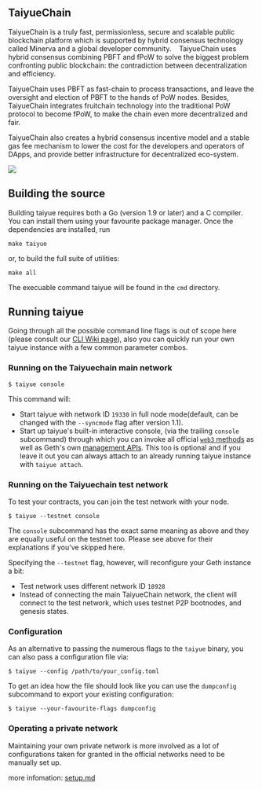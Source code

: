 ## TaiyueChain

TaiyueChain is a truly fast, permissionless, secure and scalable public blockchain platform 
which is supported by hybrid consensus technology called Minerva and a global developer community. 
 
TaiyueChain uses hybrid consensus combining PBFT and fPoW to solve the biggest problem confronting public blockchain: 
the contradiction between decentralization and efficiency. 

TaiyueChain uses PBFT as fast-chain to process transactions, and leave the oversight and election of PBFT to the hands of PoW nodes. 
Besides, TaiyueChain integrates fruitchain technology into the traditional PoW protocol to become fPoW, 
to make the chain even more decentralized and fair. 
 
TaiyueChain also creates a hybrid consensus incentive model and a stable gas fee mechanism to lower the cost for the developers 
and operators of DApps, and provide better infrastructure for decentralized eco-system. 

<a href="https://github.com/taiyuechain/taiyuechain/blob/master/COPYING"><img src="https://img.shields.io/badge/license-GPL%20%20taiyuechain-lightgrey.svg"></a>

## Building the source


Building taiyue requires both a Go (version 1.9 or later) and a C compiler.
You can install them using your favourite package manager.
Once the dependencies are installed, run

    make taiyue

or, to build the full suite of utilities:

    make all

The execuable command taiyue will be found in the `cmd` directory.

## Running taiyue

Going through all the possible command line flags is out of scope here (please consult our
[CLI Wiki page](https://github.com/taiyuechain/taiyuechain/wiki/Command-Line-Options)), 
also you can quickly run your own taiyue instance with a few common parameter combos.

### Running on the Taiyuechain main network

```
$ taiyue console
```

This command will:

 * Start taiyue with network ID `19330` in full node mode(default, can be changed with the `--syncmode` flag after version 1.1).
 * Start up taiyue's built-in interactive console,
   (via the trailing `console` subcommand) through which you can invoke all official [`web3` methods](https://github.com/taiyuechain/taiyuechain/wiki/RPC-API)
   as well as Geth's own [management APIs](https://github.com/taiyuechain/taiyuechain/wiki/Management-API).
   This too is optional and if you leave it out you can always attach to an already running taiyue instance
   with `taiyue attach`.


### Running on the Taiyuechain test network

To test your contracts, you can join the test network with your node.

```
$ taiyue --testnet console
```

The `console` subcommand has the exact same meaning as above and they are equally useful on the
testnet too. Please see above for their explanations if you've skipped here.

Specifying the `--testnet` flag, however, will reconfigure your Geth instance a bit:

 * Test network uses different network ID `18928`
 * Instead of connecting the main TaiyueChain network, the client will connect to the test network, which uses testnet P2P bootnodes,  and genesis states.


### Configuration

As an alternative to passing the numerous flags to the `taiyue` binary, you can also pass a configuration file via:

```
$ taiyue --config /path/to/your_config.toml
```

To get an idea how the file should look like you can use the `dumpconfig` subcommand to export your existing configuration:

```
$ taiyue --your-favourite-flags dumpconfig
```

### Operating a private network

Maintaining your own private network is more involved as a lot of configurations taken for granted in
the official networks need to be manually set up.

more infomation:
[setup.md](https://github.com/taiyuechain/taiyuechain/blob/master/setup.md "setup.md")
